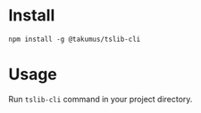 # Install
`npm install -g @takumus/tslib-cli`  

# Usage
Run `tslib-cli` command in your project directory.
